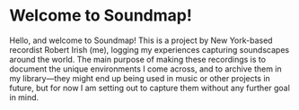 # Welcome to Soundmap!

Hello, and welcome to Soundmap! This is a project by New York-based recordist Robert Irish (me), logging my experiences capturing soundscapes around the world. The main purpose of making these recordings is to document the unique environments I come across, and to archive them in my library—they might end up being used in music or other projects in future, but for now I am setting out to capture them without any further goal in mind.